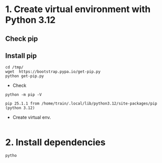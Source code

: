 #  1. Create virtual environment with Python 3.12
## Check pip

## Install pip
```commandline
cd /tmp/
wget  https://bootstrap.pypa.io/get-pip.py
python get-pip.py
```
- Check
```commandline
python -m pip -V
 
pip 25.1.1 from /home/train/.local/lib/python3.12/site-packages/pip (python 3.12)
```
- Create virtual env.
```commandline

```
# 2.  Install dependencies
```commandline
pytho
```
